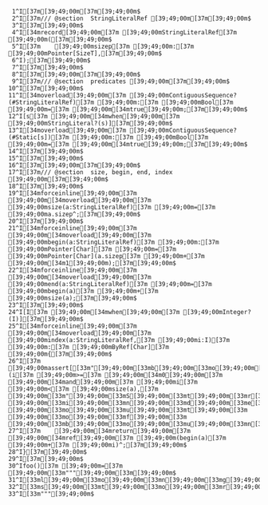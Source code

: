      1^I[37m[39;49;00m[37m[39;49;00m$
     2^I[37m/// @section  StringLiteralRef [39;49;00m[37m[39;49;00m$
     3^I[37m[39;49;00m$
     4^I[34mrecord[39;49;00m[37m [39;49;00mStringLiteralRef[37m [39;49;00m([37m[39;49;00m$
     5^I[37m    [39;49;00msizep[37m [39;49;00m:[37m [39;49;00mPointer[SizeT],[37m[39;49;00m$
     6^I);[37m[39;49;00m$
     7^I[37m[39;49;00m$
     8^I[37m[39;49;00m[37m[39;49;00m$
     9^I[37m/// @section  predicates [39;49;00m[37m[39;49;00m$
    10^I[37m[39;49;00m$
    11^I[34moverload[39;49;00m[37m [39;49;00mContiguousSequence?(#StringLiteralRef)[37m [39;49;00m:[37m [39;49;00mBool[37m [39;49;00m=[37m [39;49;00m[34mtrue[39;49;00m;[37m[39;49;00m$
    12^I[s[37m [39;49;00m[34mwhen[39;49;00m[37m [39;49;00mStringLiteral?(s)][37m[39;49;00m$
    13^I[34moverload[39;49;00m[37m [39;49;00mContiguousSequence?(#Static[s])[37m [39;49;00m:[37m [39;49;00mBool[37m [39;49;00m=[37m [39;49;00m[34mtrue[39;49;00m;[37m[39;49;00m$
    14^I[37m[39;49;00m$
    15^I[37m[39;49;00m$
    16^I[37m[39;49;00m[37m[39;49;00m$
    17^I[37m/// @section  size, begin, end, index [39;49;00m[37m[39;49;00m$
    18^I[37m[39;49;00m$
    19^I[34mforceinline[39;49;00m[37m [39;49;00m[34moverload[39;49;00m[37m [39;49;00msize(a:StringLiteralRef)[37m [39;49;00m=[37m [39;49;00ma.sizep^;[37m[39;49;00m$
    20^I[37m[39;49;00m$
    21^I[34mforceinline[39;49;00m[37m [39;49;00m[34moverload[39;49;00m[37m [39;49;00mbegin(a:StringLiteralRef)[37m [39;49;00m:[37m [39;49;00mPointer[Char][37m [39;49;00m=[37m [39;49;00mPointer[Char](a.sizep[37m [39;49;00m+[37m [39;49;00m[34m1[39;49;00m);[37m[39;49;00m$
    22^I[34mforceinline[39;49;00m[37m [39;49;00m[34moverload[39;49;00m[37m [39;49;00mend(a:StringLiteralRef)[37m [39;49;00m=[37m [39;49;00mbegin(a)[37m [39;49;00m+[37m [39;49;00msize(a);[37m[39;49;00m$
    23^I[37m[39;49;00m$
    24^I[I[37m [39;49;00m[34mwhen[39;49;00m[37m [39;49;00mInteger?(I)][37m[39;49;00m$
    25^I[34mforceinline[39;49;00m[37m [39;49;00m[34moverload[39;49;00m[37m [39;49;00mindex(a:StringLiteralRef,[37m [39;49;00mi:I)[37m [39;49;00m:[37m [39;49;00mByRef[Char][37m [39;49;00m{[37m[39;49;00m$
    26^I[37m    [39;49;00massert[[33m"[39;49;00m[33mb[39;49;00m[33mo[39;49;00m[33mu[39;49;00m[33mn[39;49;00m[33md[39;49;00m[33ms[39;49;00m[33mC[39;49;00m[33mh[39;49;00m[33me[39;49;00m[33mc[39;49;00m[33mk[39;49;00m[33ms[39;49;00m[33m"[39;49;00m](i[37m [39;49;00m>=[37m [39;49;00m[34m0[39;49;00m[37m [39;49;00m[34mand[39;49;00m[37m [39;49;00mi[37m [39;49;00m<[37m [39;49;00msize(a),[37m [39;49;00m[33m"[39;49;00m[33mS[39;49;00m[33mt[39;49;00m[33mr[39;49;00m[33mi[39;49;00m[33mn[39;49;00m[33mg[39;49;00m[33mL[39;49;00m[33mi[39;49;00m[33mt[39;49;00m[33me[39;49;00m[33mr[39;49;00m[33ma[39;49;00m[33ml[39;49;00m[33mR[39;49;00m[33me[39;49;00m[33mf[39;49;00m[33m [39;49;00m[33mi[39;49;00m[33mn[39;49;00m[33md[39;49;00m[33me[39;49;00m[33mx[39;49;00m[33m [39;49;00m[33mo[39;49;00m[33mu[39;49;00m[33mt[39;49;00m[33m [39;49;00m[33mo[39;49;00m[33mf[39;49;00m[33m [39;49;00m[33mb[39;49;00m[33mo[39;49;00m[33mu[39;49;00m[33mn[39;49;00m[33md[39;49;00m[33ms[39;49;00m[33m"[39;49;00m);[37m[39;49;00m$
    27^I[37m    [39;49;00m[34mreturn[39;49;00m[37m [39;49;00m[34mref[39;49;00m[37m [39;49;00m(begin(a)[37m [39;49;00m+[37m [39;49;00mi)^;[37m[39;49;00m$
    28^I}[37m[39;49;00m$
    29^I[37m[39;49;00m$
    30^Ifoo()[37m [39;49;00m=[37m [39;49;00m[33m"""[39;49;00m[33m[39;49;00m$
    31^I[33ml[39;49;00m[33mo[39;49;00m[33mn[39;49;00m[33mg[39;49;00m[33m\t[39;49;00m[33ml[39;49;00m[33mo[39;49;00m[33mn[39;49;00m[33mg[39;49;00m[33m[39;49;00m$
    32^I[33ms[39;49;00m[33mt[39;49;00m[33mo[39;49;00m[33mr[39;49;00m[33my[39;49;00m[33m[39;49;00m$
    33^I[33m"""[39;49;00m$
